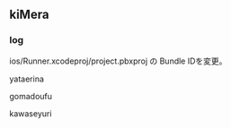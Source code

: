 ## kiMera

### log
ios/Runner.xcodeproj/project.pbxproj の Bundle IDを変更。

yataerina

gomadoufu 

kawaseyuri
